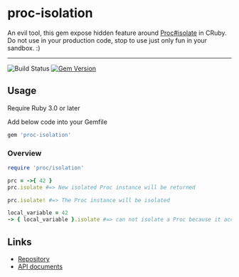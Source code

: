 # proc-isolation

An evil tool, this gem expose hidden feature around [Proc#isolate](https://github.com/ruby/ruby/blob/72a4e1d3bbbdfff71ec2c6b2ddb3b9323193cacd/doc/ractor.md#given-block-isolation) in CRuby.
Do not use in your production code, stop to use just only fun in your sandbox. :)

---

![Build Status](https://github.com/kachick/proc-isolation/actions/workflows/test_behaviors.yml/badge.svg?branch=main)
[![Gem Version](https://badge.fury.io/rb/proc-isolation.png)](http://badge.fury.io/rb/proc-isolation)

## Usage

Require Ruby 3.0 or later

Add below code into your Gemfile

```ruby
gem 'proc-isolation'
```

### Overview

```ruby
require 'proc/isolation'

prc = ->{ 42 }
prc.isolate #=> New isolated Proc instance will be returned

prc.isolate! #=> The Proc instance will be isolated

local_variable = 42
-> { local_variable }.isolate #=> can not isolate a Proc because it accesses outer variables (local_variable). (ArgumentError)
```

## Links

* [Repository](https://github.com/kachick/proc-isolation)
* [API documents](https://kachick.github.io/proc-isolation/)
